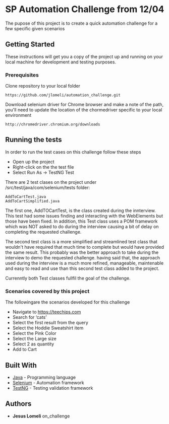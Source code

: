 # SP Automation Challenge from 12/04

The pupose of this project is to create a quick automation challenge for a few specific given scenarios

## Getting Started

These instructions will get you a copy of the project up and running on your local machine for development and testing purposes. 

### Prerequisites

Clone repository to your local folder
```
https://github.com/jlomeli/automation_challenge.git
```
Download selenium driver for Chrome browser and make a note of the path, you'll need to update the location of the chormedriver specific to your local environment
```
http://chromedriver.chromium.org/downloads
```

## Running the tests

In order to run the test cases on this challenge follow these steps
* Open up the project
* Right-click on the the test file
* Select Run As -> TestNG Test

There are 2 test clases on the project under /src/test/java/com/selenium/tests folder:
```
AddToCartTest.java
AddToCartSimplified.java
```
The first one, AddTOCartTest, is the class created during the innterview. This test had some issues finding and interacting with the WebElements but those have been fixed. In addition, this Test class uses a POM framework which was NOT asked to do during the interview causing a bit of delay on completing the requested challenge.

The second test class is a more simplified and streamlined test class that wouldn't have required that much time to complete but would have provided the same result. This probably was the better approach to take during the interview to demo the requested challenge. having said that, the approach used during the interview is a much more refined, manageable, maintenable and easy to read and use than this second test class added to the project.

Currenntly both Test classes fullfil the goal of the challenge.

### Scenarios covered by this project

The followingare the scenarios developed for this challenge

* Navigate to https://teechips.com
* Search for ‘cats’
* Select the first result from the query
* Select the Hoddie Sweatshirt item
* Select the Pink Color
* Select the Large size
* Select 2 as quantity
* Add to Cart

## Built With

* [Java](https://www.java.com/en/download/) - Programming language
* [Selenium](https://www.seleniumhq.org/) - Automation framework
* [TestNG](https://testng.org/doc/index.html) - Testing validation framework

## Authors

* **Jesus Lomeli** 
on_challenge
